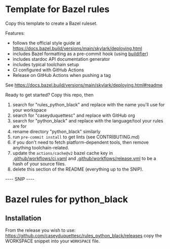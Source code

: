 # Template for Bazel rules

Copy this template to create a Bazel ruleset.

Features:

- follows the official style guide at https://docs.bazel.build/versions/main/skylark/deploying.html
- includes Bazel formatting as a pre-commit hook (using [buildifier])
- includes stardoc API documentation generator
- includes typical toolchain setup
- CI configured with GitHub Actions
- Release on GitHub Actions when pushing a tag

See https://docs.bazel.build/versions/main/skylark/deploying.html#readme

[buildifier]: https://github.com/bazelbuild/buildtools/tree/master/buildifier#readme

Ready to get started? Copy this repo, then

1. search for "rules_python_black" and replace with the name you'll use for your workspace
1. search for "caseyduquettesc" and replace with GitHub org
1. search for "python_black" and replace with the language/tool your rules are for
1. rename directory "python_black" similarly
1. run `pre-commit install` to get lints (see CONTRIBUTING.md)
1. if you don't need to fetch platform-dependent tools, then remove anything toolchain-related.
1. update the `actions/cache@v2` bazel cache key in [.github/workflows/ci.yaml](.github/workflows/ci.yaml) and [.github/workflows/release.yml](.github/workflows/release.yml) to be a hash of your source files.
1. delete this section of the README (everything up to the SNIP).

---- SNIP ----

# Bazel rules for python_black

## Installation

From the release you wish to use:
<https://github.com/caseyduquettesc/rules_python_black/releases>
copy the WORKSPACE snippet into your `WORKSPACE` file.
